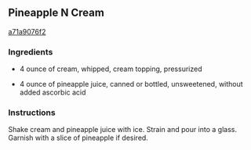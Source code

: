 ## Pineapple N Cream

[a71a9076f2](https://cookpad.com/us/recipes/363464-pineapple-n-cream)

### Ingredients

 - 4 ounce of cream, whipped, cream topping, pressurized

 - 4 ounce of pineapple juice, canned or bottled, unsweetened, without added ascorbic acid

### Instructions

Shake cream and pineapple juice with ice. Strain and pour into a glass. Garnish with a slice of pineapple if desired.